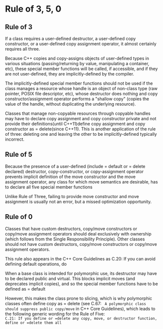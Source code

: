 Rule of 3, 5, 0
===============
  
Rule of 3
---------
  
If a class requires a user-defined destructor, a user-defined copy constructor, or a user-defined copy assignment operator, it almost certainly requires all three.  
  
Because C++ copies and copy-assigns objects of user-defined types in various situations (passing/returning by value, manipulating a container, etc), these special member functions will be called, if accessible, and if they are not user-defined, they are implicitly-defined by the compiler.  
  
The implicitly-defined special member functions should not be used if the class manages a resource whose handle is an object of non-class type (raw pointer, POSIX file descriptor, etc), whose destructor does nothing and copy constructor/assignment operator performs a "shallow copy" (copies the value of the handle, without duplicating the underlying resource).  
  
Classes that manage non-copyable resources through copyable handles may have to declare copy assignment and copy constructor private and not provide their definitions(until C++11)define copy assignment and copy constructor as = delete(since C++11). This is another application of the rule of three: deleting one and leaving the other to be implicitly-defined typically incorrect.  
  
Rule of 5
---------
  
Because the presence of a user-defined (include = default or = delete declared) destructor, copy-constructor, or copy-assignment operator prevents implicit definition of the move constructor and the move assignment operator, any class for which move semantics are desirable, has to declare all five special member functions  
  
Unlike Rule of Three, failing to provide move constructor and move assignment is usually not an error, but a missed optimization opportunity.  
  
Rule of 0
---------
  
Classes that have custom destructors, copy/move constructors or copy/move assignment operators should deal exclusively with ownership (which follows from the Single Responsibility Principle). Other classes should not have custom destructors, copy/move constructors or copy/move assignment operators.  
  
This rule also appears in the C++ Core Guidelines as C.20: If you can avoid defining default operations, do  
  
When a base class is intended for polymorphic use, its destructor may have to be declared public and virtual. This blocks implicit moves (and deprecates implicit copies), and so the special member functions have to be defined as = default  
  
However, this makes the class prone to slicing, which is why polymorphic classes often define copy as = delete (see C.67: ` A polymorphic class should suppress public copy/move` in C++ Core Guidelines), which leads to the following generic wording for the Rule of Five:  
`C.21: If you define or =delete any copy, move, or destructor function, define or =delete them all`  